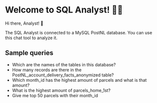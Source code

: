 # Welcome to SQL Analyst! 🚀🤖

Hi there, Analyst! 👋 

The SQL Analyst is connected to a MySQL PostNL database. You can use this chat tool to analyze it.



## Sample queries

- Which are the names of the tables in this database?
- How many records are there in the PostNL_account_delivery_facts_anonymized table?
- Which month_id has the highest amount of parcels and what is that amount?
- What is the highest amount of parcels_home_1st?
- Give me top 50 parcels with their month_id

